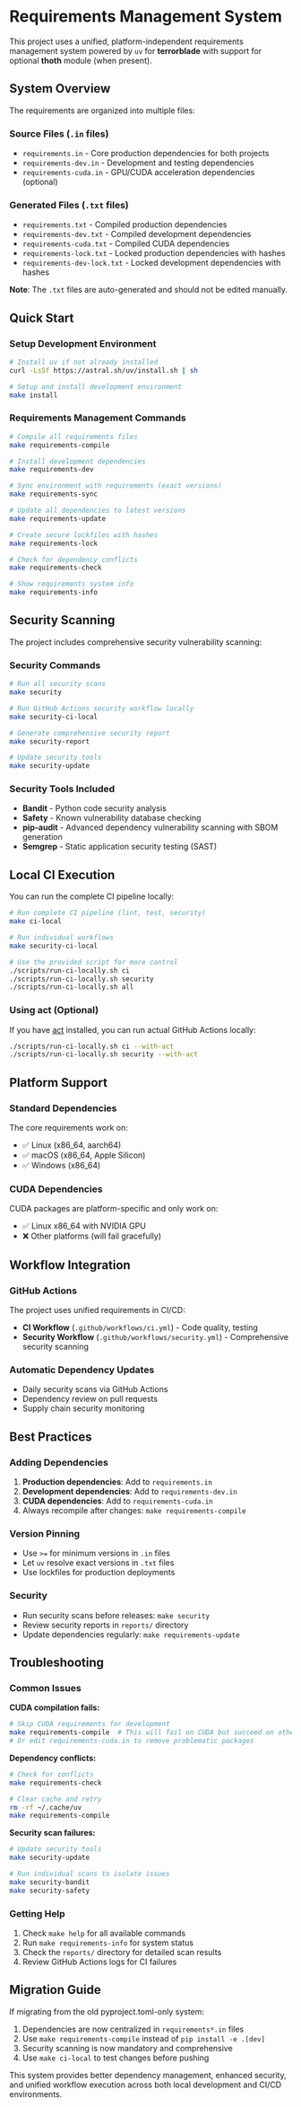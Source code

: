 # Requirements Management System

This project uses a unified, platform-independent requirements management system powered by `uv` for **terrorblade** with support for optional **thoth** module (when present).

## System Overview

The requirements are organized into multiple files:

### Source Files (`.in` files)
- `requirements.in` - Core production dependencies for both projects
- `requirements-dev.in` - Development and testing dependencies  
- `requirements-cuda.in` - GPU/CUDA acceleration dependencies (optional)

### Generated Files (`.txt` files)
- `requirements.txt` - Compiled production dependencies
- `requirements-dev.txt` - Compiled development dependencies  
- `requirements-cuda.txt` - Compiled CUDA dependencies
- `requirements-lock.txt` - Locked production dependencies with hashes
- `requirements-dev-lock.txt` - Locked development dependencies with hashes

**Note**: The `.txt` files are auto-generated and should not be edited manually.

## Quick Start

### Setup Development Environment
```bash
# Install uv if not already installed
curl -LsSf https://astral.sh/uv/install.sh | sh

# Setup and install development environment
make install
```

### Requirements Management Commands

```bash
# Compile all requirements files
make requirements-compile

# Install development dependencies
make requirements-dev

# Sync environment with requirements (exact versions)
make requirements-sync

# Update all dependencies to latest versions
make requirements-update

# Create secure lockfiles with hashes
make requirements-lock

# Check for dependency conflicts
make requirements-check

# Show requirements system info
make requirements-info
```

## Security Scanning

The project includes comprehensive security vulnerability scanning:

### Security Commands
```bash
# Run all security scans
make security

# Run GitHub Actions security workflow locally
make security-ci-local

# Generate comprehensive security report
make security-report

# Update security tools
make security-update
```

### Security Tools Included
- **Bandit** - Python code security analysis
- **Safety** - Known vulnerability database checking
- **pip-audit** - Advanced dependency vulnerability scanning with SBOM generation
- **Semgrep** - Static application security testing (SAST)

## Local CI Execution

You can run the complete CI pipeline locally:

```bash
# Run complete CI pipeline (lint, test, security)
make ci-local

# Run individual workflows
make security-ci-local

# Use the provided script for more control
./scripts/run-ci-locally.sh ci
./scripts/run-ci-locally.sh security
./scripts/run-ci-locally.sh all
```

### Using act (Optional)
If you have [act](https://github.com/nektos/act) installed, you can run actual GitHub Actions locally:

```bash
./scripts/run-ci-locally.sh ci --with-act
./scripts/run-ci-locally.sh security --with-act
```

## Platform Support

### Standard Dependencies
The core requirements work on:
- ✅ Linux (x86_64, aarch64)
- ✅ macOS (x86_64, Apple Silicon)
- ✅ Windows (x86_64)

### CUDA Dependencies
CUDA packages are platform-specific and only work on:
- ✅ Linux x86_64 with NVIDIA GPU
- ❌ Other platforms (will fail gracefully)

## Workflow Integration

### GitHub Actions
The project uses unified requirements in CI/CD:

- **CI Workflow** (`.github/workflows/ci.yml`) - Code quality, testing
- **Security Workflow** (`.github/workflows/security.yml`) - Comprehensive security scanning

### Automatic Dependency Updates
- Daily security scans via GitHub Actions
- Dependency review on pull requests
- Supply chain security monitoring

## Best Practices

### Adding Dependencies

1. **Production dependencies**: Add to `requirements.in`
2. **Development dependencies**: Add to `requirements-dev.in`  
3. **CUDA dependencies**: Add to `requirements-cuda.in`
4. Always recompile after changes: `make requirements-compile`

### Version Pinning
- Use `>=` for minimum versions in `.in` files
- Let `uv` resolve exact versions in `.txt` files
- Use lockfiles for production deployments

### Security
- Run security scans before releases: `make security`
- Review security reports in `reports/` directory
- Update dependencies regularly: `make requirements-update`

## Troubleshooting

### Common Issues

**CUDA compilation fails:**
```bash
# Skip CUDA requirements for development
make requirements-compile  # This will fail on CUDA but succeed on others
# Or edit requirements-cuda.in to remove problematic packages
```

**Dependency conflicts:**
```bash
# Check for conflicts
make requirements-check

# Clear cache and retry
rm -rf ~/.cache/uv
make requirements-compile
```

**Security scan failures:**
```bash
# Update security tools
make security-update

# Run individual scans to isolate issues
make security-bandit
make security-safety
```

### Getting Help

1. Check `make help` for all available commands
2. Run `make requirements-info` for system status
3. Check the `reports/` directory for detailed scan results
4. Review GitHub Actions logs for CI failures

## Migration Guide

If migrating from the old pyproject.toml-only system:

1. Dependencies are now centralized in `requirements*.in` files
2. Use `make requirements-compile` instead of `pip install -e .[dev]`
3. Security scanning is now mandatory and comprehensive
4. Use `make ci-local` to test changes before pushing

This system provides better dependency management, enhanced security, and unified workflow execution across both local development and CI/CD environments. 